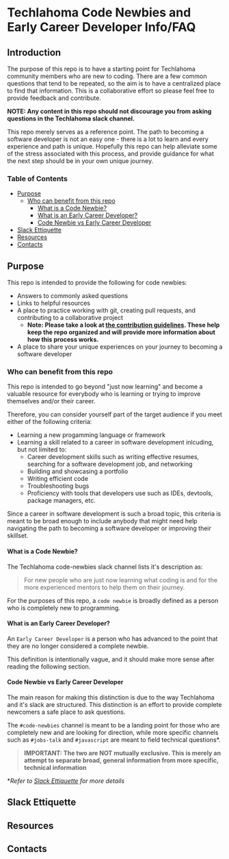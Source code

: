 
# Techlahoma Code Newbies and Early Career Developer Info/FAQ

## Introduction

The purpose of this repo is to have a starting point for Techlahoma community members who are new to coding. There are a few common questions that tend to be repeated, so the aim is to have a centralized place to find that information. This is a collaborative effort so please feel free to provide feedback and contribute.

**NOTE: Any content in this repo should not discourage you from asking questions in the Techlahoma slack channel.**

This repo merely serves as a reference point. The path to becoming a software developer is not an easy one - there is a lot to learn and every experience and path is unique. Hopefully this repo can help alleviate some of the stress associated with this process, and provide guidance for what the next step should be in your own unique journey.

### Table of Contents

- [Purpose](#purpose)
  - [Who can benefit from this repo](#who-can-benefit-from-this-repo)
    - [What is a Code Newbie?](#what-is-a-code-newbie)
    - [What is an Early Career Developer?](#what-is-an-early-career-developer)
    - [Code Newbie vs Early Career Developer](#code-newbie-vs-early-career-developer)
- [Slack Ettiquette](#slack-ettiquette)
- [Resources](#resources)
- [Contacts](#contacts)

## Purpose

This repo is intended to provide the following for code newbies:
- Answers to commonly asked questions
- Links to helpful resources
- A place to practice working with git, creating pull requests, and contributing to a collaborative project
  - **Note: Please take a look at [the contribution guidelines](CONTRIBUTING.md). These help keep the repo organized and will provide more information about how this process works.**
- A place to share your unique experiences on your journey to becoming a software developer

### Who can benefit from this repo

This repo is intended to go beyond "just now learning" and become a valuable resource for everybody who is learning or trying to improve themselves and/or their career.

Therefore, you can consider yourself part of the target audience if you meet either of the following criteria:

- Learning a new progamming language or framework
- Learning a skill related to a career in software development inlcuding, but not limited to:
  - Career development skills such as writing effective resumes, searching for a software development job, and networking
  - Building and showcasing a portfolio
  - Writing efficient code
  - Troubleshooting bugs
  - Proficiency with tools that developers use such as IDEs, devtools, package managers, etc.

Since a career in software development is such a broad topic, this criteria is meant to be broad enough to include anybody that might need help navigating the path to becoming a software developer or improving their skillset.

#### What is a Code Newbie?

The Techlahoma code-newbies slack channel lists it's description as:

> For new people who are just now learning what coding is and for the more experienced mentors to help them on their journey.

For the purposes of this repo, a `code newbie` is broadly defined as a person who is completely new to programming.

#### What is an Early Career Developer?

An `Early Career Developer` is a person who has advanced to the point that they are no longer considered a complete newbie.

This definition is intentionally vague, and it should make more sense after reading the following section.

#### Code Newbie vs Early Career Developer

The main reason for making this distinction is due to the way Techlahoma and it's slack are structured. This distinction is an effort to provide complete newcomers a safe place to ask questions.

The `#code-newbies` channel is meant to be a landing point for those who are completely new and are looking for direction, while more specific channels such as `#jobs-talk` and `#javascript` are meant to field technical questions*. 


> **IMPORTANT: The two are NOT mutually exclusive. This is merely an attempt to separate broad, general information from more specific, technical information**

**Refer to [Slack Ettiquette](#slack-ettiquette) for more details*

## Slack Ettiquette

## Resources

## Contacts